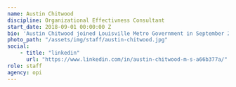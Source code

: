 ```yaml
---
name: Austin Chitwood
discipline: Organizational Effectivness Consultant
start_date: 2018-09-01 00:00:00 Z
bio: 'Austin Chitwood joined Louisville Metro Government in September 2018. Prior to this role, Austin worked for a boutique Executive Search Firm specializing in Supply Chain, Operations and Manufacturing. At OPI, he now focuses on improving processes and creating strategies around talent management, the employee experience, and creating psychologically healthy workplaces. Austin received his Master’s Degree in Industrial-Organizational Psychology from Austin Peay State University and his Bachelor’s Degree in Psychology from Bellarmine University.'
photo_path: "/assets/img/staff/austin-chitwood.jpg"
social:
    - title: "linkedin"
      url: "https://www.linkedin.com/in/austin-chitwood-m-s-a66b377a/"
role: staff
agency: opi
---
```


